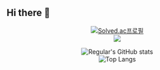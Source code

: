 ## Hi there 👋

<div align="center">

[![Solved.ac프로필](http://mazassumnida.wtf/api/v2/generate_badge?boj=regular_kim)](https://solved.ac/regular_kim)  
<img src="http://mazandi.herokuapp.com/api?handle=regular_kim&theme=dark"/>

![Regular's GitHub stats](https://github-readme-stats.vercel.app/api?username=kimregular&show_icons=true&theme=dark)  
![Top Langs](https://github-readme-stats.vercel.app/api/top-langs/?username=kimregular&layout=compact&theme=dark)

</div>
